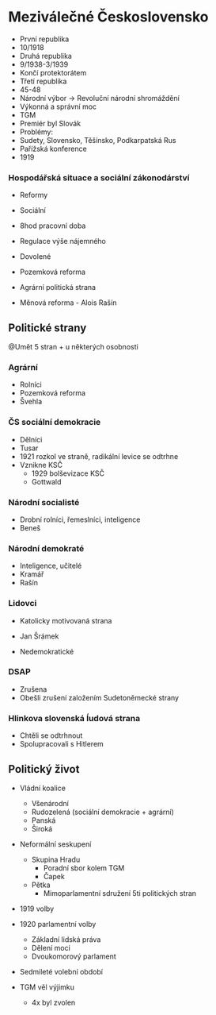 # Meziválečné Československo
- První republika
- 10/1918
- Druhá republika
- 9/1938-3/1939
- Končí protektorátem
- Třetí republika
- 45-48
- Národní výbor -> Revoluční národní shromáždění
- Výkonná a správní moc
- TGM
- Premiér byl Slovák
- Problémy:
- Sudety, Slovensko, Těšínsko, Podkarpatská Rus
- Pařížská konference
- 1919

### Hospodářská situace a sociální zákonodárství
- Reformy
- Sociální
- 8hod pracovní doba
- Regulace výše nájemného
- Dovolené

- Pozemková reforma
- Agrární politická strana

- Měnová reforma - Alois Rašín

## Politické strany
@Umět 5 stran + u některých osobnosti

### Agrární
- Rolníci
- Pozemková reforma
- Švehla

### ČS sociální demokracie
- Dělníci
- Tusar
- 1921 rozkol ve straně, radikální levice se odtrhne
- Vznikne KSČ
	- 1929 bolševizace KSČ
	- Gottwald

### Národní socialisté
- Drobní rolníci, řemeslníci, inteligence
- Beneš

### Národní demokraté
- Inteligence, učitelé
- Kramář
- Rašín

### Lidovci
- Katolicky motivovaná strana
- Jan Šrámek

- Nedemokratické
### DSAP
- Zrušena
- Obešli zrušení založením Sudetoněmecké strany

### Hlinkova slovenská ĺudová strana
- Chtěli se odtrhnout
- Spolupracovali s Hitlerem

## Politický život
- Vládní koalice
	- Všenárodní
	- Rudozelená (sociální demokracie + agrární)
	- Panská
	- Široká
- Neformální seskupení
	- Skupina Hradu
		- Poradní sbor kolem TGM
		- Čapek
	- Pětka
		- Mimoparlamentní sdružení 5ti politických stran

- 1919 volby
- 1920 parlamentní volby
	- Základní lidská práva
	- Dělení moci
	- Dvoukomorový parlament

- Sedmileté volební období
- TGM věl výjimku
	- 4x byl zvolen